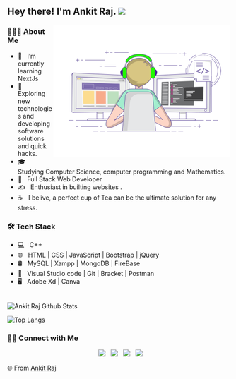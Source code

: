 <h2> Hey there! I'm Ankit Raj. <img src="https://github.com/souvikguria98/souvikguria98/blob/master/Hi.gif" width="25"></h2>
<img align="right" alt="GIF" src="https://raw.githubusercontent.com/devSouvik/devSouvik/master/gif3.gif" width="400"/>

<h3> 👨🏻‍💻 About Me </h3>

- 🔭 &nbsp; I’m currently learning NextJs
- 🤔 &nbsp; Exploring new technologies and developing software solutions and quick hacks.
- 🎓 &nbsp; Studying Computer Science, computer programming and Mathematics.
- 💼 &nbsp; Full Stack Web Developer
- ✍️ &nbsp; Enthusiast in builting websites .
- ☕ &nbsp; I belive, a perfect cup of Tea can be the ultimate solution for any stress. 

<h3>🛠 Tech Stack</h3>

- 💻 &nbsp; C++ 
- 🌐 &nbsp; HTML | CSS | JavaScript | Bootstrap | jQuery
- 🛢 &nbsp; MySQL | Xampp | MongoDB | FireBase
- 🔧 &nbsp; Visual Studio code | Git | Bracket | Postman
- 🖥 &nbsp; Adobe Xd | Canva

<br>

<img align="center" src="https://github-readme-stats.vercel.app/api?username=DjAnkitRajCode&include_all_commits=true&count_private=true&show_icons=true&line_height=20&title_color=7A7ADB&icon_color=2234AE&text_color=D3D3D3&bg_color=0,000000,130F40" alt="Ankit Raj Github Stats">


[![Top Langs](https://github-readme-stats.vercel.app/api/top-langs/?username=DjAnkitRajCode&layout=compact&text_color=daf7dc&bg_color=151515)](https://github.com/DjAnkitRajCode/github-readme-stats)


<h3> 🤝🏻 Connect with Me </h3>

<p align="center">
&nbsp; <a href="https://twitter.com/ankit__raj__?s=08" target="_blank" rel="noopener noreferrer"><img src="https://cdn.icon-icons.com/icons2/1907/PNG/512/iconfinder-twitter-4555883_121368.png" width="50" /></a>  
&nbsp; <a href="https://instagram.com/ankit.___.raj?igshid=ftwwnll01zhi" target="_blank" rel="noopener noreferrer"><img src="https://upload.wikimedia.org/wikipedia/commons/thumb/a/a5/Instagram_icon.png/1024px-Instagram_icon.png" width="50" /></a>  
&nbsp; <a href="https://www.linkedin.com/in/ankit-raj-a3405b1b0" target="_blank" rel="noopener noreferrer"><img src="https://upload.wikimedia.org/wikipedia/commons/thumb/c/ca/LinkedIn_logo_initials.png/600px-LinkedIn_logo_initials.png" width="50" /></a>
&nbsp; <a href="mailto:1906534@kiit.ac.in" target="_blank" rel="noopener noreferrer"><img src="https://cdn-icons-png.flaticon.com/512/281/281769.png"  width="50" /></a>
</p>

🌐 From [Ankit Raj](https://ankitraj.netlify.app)
